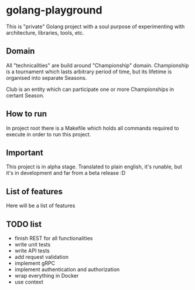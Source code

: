 # golang-playground
This is "private" Golang project with a soul purpose of experimenting with architecture, libraries, tools, etc.

## Domain
All "technicalities" are build around "Championship" domain. Championship is a tournament which lasts arbitrary
period of time, but its lifetime is organised into separate Seasons.

Club is an entity which can participate one or more Championships in certant Season.

## How to run
In project root there is a Makefile which holds all commands required to execute in order to run this project.

## Important
This project is in alpha stage. Translated to plain english, it's runable, but it's in development and far from
a beta release :D

## List of features
Here will be a list of features

## TODO list
- finish REST for all functionalities
- write unit tests
- write API tests
- add request validation
- implement gRPC
- implement authentication and authorization
- wrap everything in Docker
- use context
